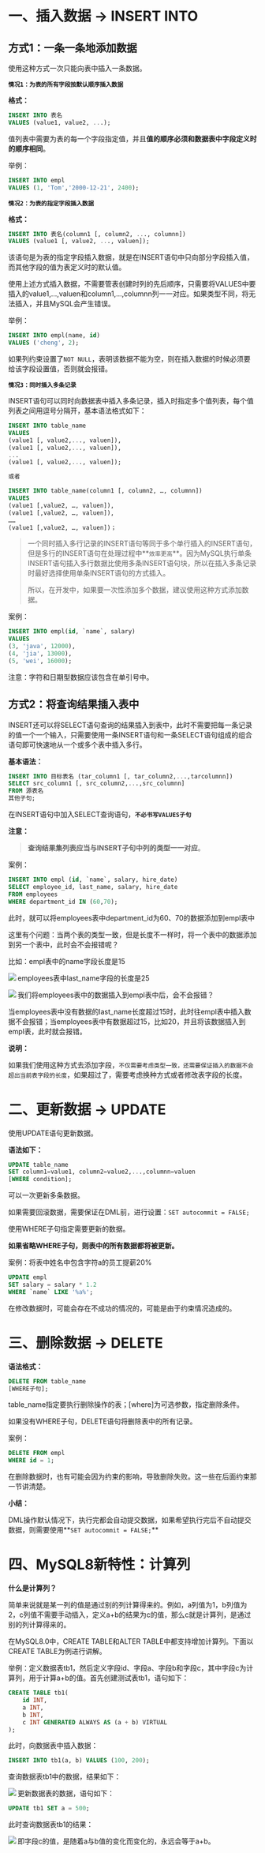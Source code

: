 # 一、插入数据 -> INSERT INTO

## 方式1：一条一条地添加数据

使用这种方式一次只能向表中插入一条数据。

**`情况1：为表的所有字段按默认顺序插入数据`**

**格式：**

```sql
INSERT INTO 表名
VALUES (value1, value2, ...);
```

值列表中需要为表的每一个字段指定值，并且**值的顺序必须和数据表中字段定义时的顺序相同**。

举例：

```sql
INSERT INTO	empl
VALUES (1, 'Tom','2000-12-21', 2400);
```



**`情况2：为表的指定字段插入数据`**

**格式：**

```sql
INSERT INTO 表名(column1 [, column2, ..., columnn])
VALUES (value1 [, value2, ..., valuen]);
```

该语句是为表的指定字段插入数据，就是在INSERT语句中只向部分字段插入值，而其他字段的值为表定义时的默认值。

使用上述方式插入数据，不需要管表创建时列的先后顺序，只需要将VALUES中要插入的value1,...,valuen和column1,...,columnn列一一对应。如果类型不同，将无法插入，并且MySQL会产生错误。

举例：

```sql
INSERT INTO empl(name, id)
VALUES ('cheng', 2);
```

如果列约束设置了`NOT NULL`，表明该数据不能为空，则在插入数据的时候必须要给该字段设置值，否则就会报错。



**`情况3：同时插入多条记录`**

INSERT语句可以同时向数据表中插入多条记录，插入时指定多个值列表，每个值列表之间用逗号分隔开，基本语法格式如下：

```sql
INSERT INTO table_name
VALUES
(value1 [, value2,..., valuen]),
(value1 [, value2,..., valuen]),
...
(value1 [, value2,..., valuen]);

或者

INSERT INTO table_name(column1 [, column2, …, columnn])
VALUES
(value1 [,value2, …, valuen]),
(value1 [,value2, …, valuen]),
……
(value1 [,value2, …, valuen])；
```

> 一个同时插入多行记录的INSERT语句等同于多个单行插入的INSERT语句，但是多行的INSERT语句在处理过程中**`效率更高`**。因为MySQL执行单条INSERT语句插入多行数据比使用多条INSERT语句块，所以在插入多条记录时最好选择使用单条INSERT语句的方式插入。
>
> 所以，在开发中，如果要一次性添加多个数据，建议使用这种方式添加数据。

案例：

```sql
INSERT INTO empl(id, `name`, salary)
VALUES
(3, 'java', 12000),
(4, 'jia', 13000),
(5, 'wei', 16000);
```

注意：字符和日期型数据应该包含在单引号中。

## 方式2：将查询结果插入表中

INSERT还可以将SELECT语句查询的结果插入到表中，此时不需要把每一条记录的值一个一个输入，只需要使用一条INSERT语句和一条SELECT语句组成的组合语句即可快速地从一个或多个表中插入多行。

**基本语法：**

```sql
INSERT INTO 目标表名 (tar_column1 [, tar_column2,...,tarcolumnn])
SELECT src_column1 [, src_column2,...,src_columnn]
FROM 源表名
其他子句;
```

在INSERT语句中加入SELECT查询语句，**`不必书写VALUES子句`**

**注意：**

> **查询结果集列表应当与INSERT子句中列的类型一一对应**。

案例：

```sql
INSERT INTO empl (id, `name`, salary, hire_date)
SELECT employee_id, last_name, salary, hire_date
FROM employees
WHERE department_id IN (60,70);
```

此时，就可以将employees表中department_id为60、70的数据添加到empl表中



这里有个问题：当两个表的类型一致，但是长度不一样时，将一个表中的数据添加到另一个表中，此时会不会报错呢？

比如：empl表中的name字段长度是15

<img src=".\images\image-20240309191548887.png" align="left">

employees表中last_name字段的长度是25

<img src=".\images\image-20240309191622581.png" align="left">

我们将employees表中的数据插入到empl表中后，会不会报错？

当employees表中没有数据的last_name长度超过15时，此时往empl表中插入数据不会报错；当employees表中有数据超过15，比如20，并且将该数据插入到empl表，此时就会报错。

**说明：**

如果我们使用这种方式去添加字段，`不仅需要考虑类型一致，还需要保证插入的数据不会超出当前表字段的长度`，如果超过了，需要考虑换种方式或者修改表字段的长度。





# 二、更新数据 -> UPDATE

使用UPDATE语句更新数据。

**语法如下：**

```sql
UPDATE table_name
SET column1=value1, column2=value2,...,columnn=valuen
[WHERE condition];
```

可以一次更新多条数据。

如果需要回滚数据，需要保证在DML前，进行设置：`SET autocommit = FALSE;`

使用WHERE子句指定需要更新的数据。

**如果省略WHERE子句，则表中的所有数据都将被更新。**

案例：将表中姓名中包含字符a的员工提薪20%

```sql
UPDATE empl
SET salary = salary * 1.2
WHERE `name` LIKE '%a%';
```

在修改数据时，可能会存在不成功的情况的，可能是由于约束情况造成的。



# 三、删除数据 -> DELETE

**语法格式：**

```sql
DELETE FROM table_name
[WHERE子句];
```

table_name指定要执行删除操作的表；[where]为可选参数，指定删除条件。

如果没有WHERE子句，DELETE语句将删除表中的所有记录。

案例：

```sql
DELETE FROM empl
WHERE id = 1;
```

在删除数据时，也有可能会因为约束的影响，导致删除失败。这一些在后面约束那一节讲清楚。

**小结：**

DML操作默认情况下，执行完都会自动提交数据，如果希望执行完后不自动提交数据，则需要使用**`SET autocommit = FALSE;`**



# 四、MySQL8新特性：计算列

**什么是计算列？**

简单来说就是某一列的值是通过别的列计算得来的。例如，a列值为1，b列值为2，c列值不需要手动插入，定义a+b的结果为c的值，那么c就是计算列，是通过别的列计算得来的。

在MySQL8.0中，CREATE TABLE和ALTER TABLE中都支持增加计算列。下面以CREATE TABLE为例进行讲解。

举例：定义数据表tb1，然后定义字段id、字段a、字段b和字段c，其中字段c为计算列，用于计算a+b的值。首先创建测试表tb1，语句如下：

```sql
CREATE TABLE tb1(
	id INT,
	a INT,
	b INT,
	c INT GENERATED ALWAYS AS (a + b) VIRTUAL
);
```

此时，向数据表中插入数据：

```sql
INSERT INTO tb1(a, b) VALUES (100, 200);
```

查询数据表tb1中的数据，结果如下：

<img src=".\images\image-20240309233222173.png" align="left">

更新数据表的数据，语句如下：

```sql
UPDATE tb1 SET a = 500;
```

此时查询数据表tb1的结果：

<img src=".\images\image-20240309233825297.png" align="left">

即字段c的值，是随着a与b值的变化而变化的，永远会等于a+b。